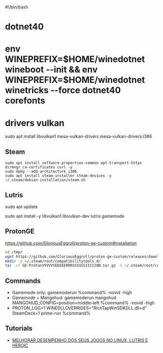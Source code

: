 #!/bin/bash


# dotnet40
# env WINEPREFIX=$HOME/winedotnet wineboot --init && env WINEPREFIX=$HOME/winedotnet winetricks --force dotnet40 corefonts

# drivers vulkan

sudo apt install libvulkan1 mesa-vulkan-drivers mesa-vulkan-drivers:i386


## Steam

```
sudo apt install software-properties-common apt-transport-https dirmngr ca-certificates curl -y
sudo dpkg --add-architecture i386
sudo apt install steam-installer steam-devices -y
~/.steam/debian-installation/steam.sh
```

## Lutris

sudo apt update

sudo apt install -y libvulkan1 libvulkan-dev lutris gamemode

## ProtonGE

<https://github.com/GloriousEggroll/proton-ge-custom#installation>
```bash
cd /tmp/
wget https://github.com/GloriousEggroll/proton-ge-custom/releases/download/GE-Proton8-25/GE-Proton8-25.tar.gz
mkdir -p ~/.steam/root/compatibilitytools.d/
tar -xf GE-ProtonVVVVVVEEEEERRRSSSSSSIIIIION.tar.gz -C ~/.steam/root/compatibilitytools.d/
```

## Commands

- Gamemode only: gamemoderun %command% -novid -high
- Gamemode + Mangohud: gamemoderun mangohud MANGOHUD_CONFIG=position=middle-left %command% -novid -high
- PROTON_LOG=1 WINEDLLOVERRIDES="RichTapWinSDKDLL.dll=d" SteamDeck=1 prime-run %command%


## Tutorials

- [MELHORAR DESEMPENHO DOS SEUS JOGOS NO LINUX, LUTRIS E HEROIC](https://www.youtube.com/watch?v=AC1wQy1ykxs)

